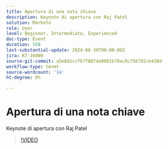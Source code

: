 ```yaml
---
title: Apertura di una nota chiave
description: Keynote di apertura con Raj Patel
solution: Marketo
role: User
level: Beginner, Intermediate, Experienced
doc-type: Event
duration: 558
last-substantial-update: 2024-08-30T00:00:00Z
jira: KT-16009
source-git-commit: a5e8d1ccfb7f8874a0081b70ac8c756702ce438d
workflow-type: tm+mt
source-wordcount: '14'
ht-degree: 0%

---
```



# Apertura di una nota chiave

Keynote di apertura con Raj Patel

>[!VIDEO](https://video.tv.adobe.com/v/3453063/?learn=on&captions=ita)
